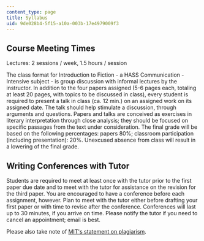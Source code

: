 ```yaml
---
content_type: page
title: Syllabus
uid: 9de028b4-5f15-a10a-003b-17e4979009f3
---
```


Course Meeting Times
--------------------

Lectures: 2 sessions / week, 1.5 hours / session

The class format for Introduction to Fiction - a HASS Communication - Intensive subject - is group discussion with informal lectures by the instructor. In addition to the four papers assigned (5-6 pages each, totaling at least 20 pages, with topics to be discussed in class), every student is required to present a talk in class (ca. 12 min.) on an assigned work on its assigned date. The talk should help stimulate a discussion, through arguments and questions. Papers and talks are conceived as exercises in literary interpretation through close analysis; they should be focused on specific passages from the text under consideration. The final grade will be based on the following percentages: papers 80%; classroom participation (including presentation): 20%. Unexcused absence from class will result in a lowering of the final grade.

Writing Conferences with Tutor
------------------------------

Students are required to meet at least once with the tutor prior to the first paper due date and to meet with the tutor for assistance on the revision for the third paper. You are encouraged to have a conference before each assignment, however. Plan to meet with the tutor either before drafting your first paper or with time to revise after the conference. Conferences will last up to 30 minutes, if you arrive on time. Please notify the tutor if you need to cancel an appointment; email is best.

Please also take note of [MIT's statement on plagiarism](http://policies-procedures.mit.edu/academic-misconduct-and-dishonesty/).